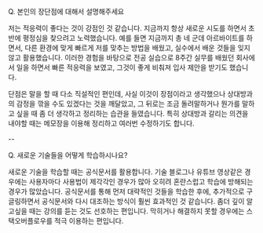 <!--
파일 이름은 날짜-카테고리 (예시: 2021-03-21-network.md)
-->

Q. 본인의 장단점에 대해서 설명해주세요

저는 적응력이 좋다는 것이 강점인 것 같습니다. 지금까지 항상 새로운 시도를 하면서 초반에 평정심을 찾으려고 노력했습니다. 예를 들면 지금까지 총 네 군데 아르바이트를 하면서, 다른 환경에 맞게 빠르게 저를 맞추는 방법을 배웠고, 실수에서 배운 것들을 잊지 않고 활용했습니다. 이러한 경험을 바탕으로 전공 실습으로 8주간 실무를 배웠던 회사에서 일을 하면서 빠른 적응력을 보였고, 그것이 좋게 비춰져 입사 제안을 받기도 했습니다.

단점은 말을 할 때 다소 직설적인 편인데, 사실 이것이 장점이라고 생각했으나 상대방과의 감정을 깎을 수도 있겠다는 것을 깨달았고, 그 뒤로는 조금 돌려말하거나 뭔가를 말하고 싶을 때 좀 더 생각하고 정리하는 습관을 들였습니다. 특히 상대방과 갈리는 의견을 내야할 때는 메모장을 이용해 정리하고 여러번 수정하기도 합니다.

--

Q. 새로운 기술들을 어떻게 학습하시나요?

새로운 기술을 학습할 때는 공식문서를 활용합니다. 기술 블로그나 유튜브 영상같은 경우에는 사용자마다 사용법이 제각각인 경우가 많아 오히려 혼란스럽고 학습에 방해되는 경우가 많았습니다. 공식문서를 통해 먼저 대략적인 것들을 학습한 후에, 추가적으로 구글링하면서 공식문서와 다시 대조하는 방식이 훨씬 효과적인 것 같습니다. 좀더 깊이 알고싶을 때는 강의를 듣는 것도 선호하는 편입니다. 막히거나 해결하지 못할 경우에는 스택오버플로우를 적극 이용하는 편입니다.